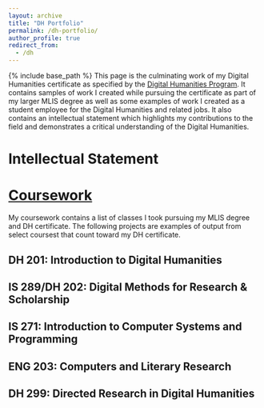 ```yaml
---
layout: archive
title: "DH Portfolio"
permalink: /dh-portfolio/
author_profile: true
redirect_from:
  - /dh
---
```


{% include base_path %}
This page is the culminating work of my Digital Humanities certificate as specified by the [Digital Humanities Program](https://dh.ucla.edu/graduate-certificate/). It contains samples of work I created while pursuing the certificate as part of my larger MLIS degree as well as some examples of work I created as a student employee for the Digital Humanities and related jobs. It also contains an intellectual statement which highlights my contributions to the field and demonstrates a critical understanding of the Digital Humanities.

Intellectual Statement
======


[Coursework](/class-history)
======
My coursework contains a list of classes I took pursuing my MLIS degree and DH certificate. The following projects are examples of output from select coursest that count toward my DH certificate.

DH 201: Introduction to Digital Humanities
------

IS 289/DH 202: Digital Methods for Research & Scholarship
------

IS 271: Introduction to Computer Systems and Programming
------

ENG 203: Computers and Literary Research
------

DH 299: Directed Research in Digital Humanities
------


